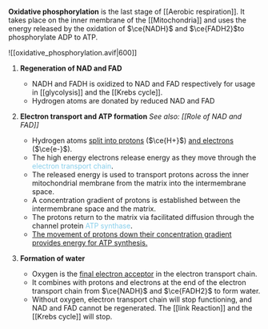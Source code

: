 **Oxidative phosphorylation** is the last stage of [[Aerobic respiration]]. It takes place on the inner membrane of the [[Mitochondria]] and uses the energy released by the oxidation of $\ce{NADH}$ and $\ce{FADH2}$to phosphorylate ADP to ATP.

![[oxidative_phosphorylation.avif|600]]

1. **Regeneration of NAD and FAD**
	- NADH and FADH is oxidized to NAD and FAD respectively for usage in [[glycolysis]] and the [[Krebs cycle]].
	- Hydrogen atoms are donated by reduced NAD and FAD

2. **Electron transport and ATP formation**
   *See also: [[Role of NAD and FAD]]*
	- Hydrogen atoms <u>split into protons</u> ($\ce{H+}$) <u>and electrons</u> ($\ce{e-}$).
	- The high energy electrons release energy as they move through the <span style="color: skyblue">electron transport chain</span>.
	- The released energy is used to transport protons across the inner mitochondrial membrane from the matrix into the intermembrane space.
	- A concentration gradient of protons is established between the intermembrane space and the matrix.
	- The protons return to the matrix via facilitated diffusion through the channel protein <span style="color: skyblue">ATP synthase</span>.
	- <u>The movement of protons down their concentration gradient provides energy for ATP synthesis.</u>

4. **Formation of water**
	- Oxygen is the <u>final electron acceptor</u> in the electron transport chain.
	- It combines with protons and electrons at the end of the electron transport chain from $\ce{NADH}$ and $\ce{FADH2}$ to form water.
	- Without oxygen, electron transport chain will stop functioning, and NAD and FAD cannot be regenerated. The [[link Reaction]] and the [[Krebs cycle]] will stop.

